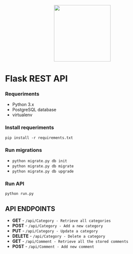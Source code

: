<div align="center">

  <img src="https://cdn2.iconfinder.com/data/icons/picons-basic-2/57/basic2-004_comment_chat-512.png" width="185px"/>

</div>

# Flask REST API 


### Requeriments
- Python 3.x
- PostgreSQL database
- virtualenv

### Install requeriments
```pip install -r requirements.txt```

### Run migrations
- ```python migrate.py db init```
- ```python migrate.py db migrate```
- ```python migrate.py db upgrade```

### Run API
```python run.py```

## API ENDPOINTS

- **GET** - ```/api/Category - Retrieve all categories```
- **POST** - ```/api/Category - Add a new category```
- **PUT** - ```/api/Category - Update a category```
- **DELETE** - ```/api/Category - Delete a category```
- **GET** - ```/api/Comment - Retrieve all the stored comments```
- **POST** - ```/api/Comment - Add new comment```


